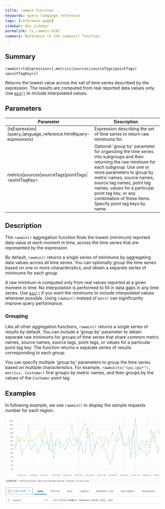 ```yaml
---
title: rawmin Function
keywords: query language reference
tags: [reference page]
sidebar: doc_sidebar
permalink: ts_rawmin.html
summary: Reference to the rawmin() function
---
```

## Summary
```
rawmin(<tsExpression>[,metrics|sources|sourceTags|pointTags|<pointTagKey>])
```

Returns the lowest value across the set of time series described by the expression. The results are computed from real reported data values only. 
Use [`min()`](ts_min.html) to include interpolated values.

## Parameters

<table>
<tbody>
<thead>
<tr><th width="30%">Parameter</th><th width="70%">Description</th></tr>
</thead>
<tr>
<td markdown="span"> [tsExpression](query_language_reference.html#query-expressions)</td>
<td>Expression describing the set of time series to return raw minimums for. </td></tr>
<tr>
<td>metrics&vert;sources&vert;sourceTags&vert;pointTags&vert;&lt;pointTagKey&gt;</td>
<td>Optional 'group by' parameter for organizing the time series into subgroups and then returning the raw minimum for each subgroup.
Use one or more parameters to group by metric names, source names, source tag names, point tag names, values for a particular point tag key, or any combination of these items. Specify point tag keys by name.</td>
</tr>
</tbody>
</table>


## Description

The `rawmin()` aggregation function finds the lowest (minimum) reported data value at each moment in time, across the time series that are represented by the expression.

By default, `rawmin()` returns a single series of minimums by aggregating data values across all time series. You can optionally group the time series based on one or more characteristics, and obtain a separate series of minimums for each group.

A raw minimum is computed only from real values reported at a given moment in time. 
No interpolation is performed to fill in data gaps in any time series.
Use [`min()`](ts_min.html) if you want the minimums to include interpolated values wherever possible. Using `rawmin()` instead of `min()` can significantly improve query performance. 

### Grouping

Like all other aggregation functions, `rawmin()` returns a single series of results by default. You can include a 'group by' parameter to obtain separate raw minimums for groups of time series that share common metric names, source names, source tags, point tags, or values for a particular point tag key. 
The function returns a separate series of results corresponding to each group.

You can specify multiple 'group by' parameters to group the time series based on multiple characteristics. For example, `rawmin(ts("cpu.cpu*"), metrics, Customer)` first groups by metric names, and then groups by the values of the `Customer` point tag.

## Examples

In following example, we use `rawmin()` to display the sample requests number for each region.

![raw min](images/ts_rawmin.png)

